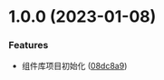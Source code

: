 # 1.0.0 (2023-01-08)


### Features

* 组件库项目初始化 ([08dc8a9](https://github.com/kviewui/kviewui/commit/08dc8a94ed014b877bc1ac67f6dda7843375ea84))



